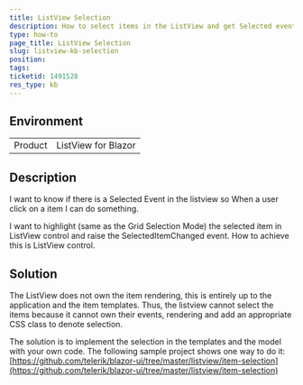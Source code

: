 ```yaml
---
title: ListView Selection
description: How to select items in the ListView and get Selected event
type: how-to
page_title: ListView Selection
slug: listview-kb-selection
position: 
tags: 
ticketid: 1491528
res_type: kb
---
```


## Environment
<table>
	<tbody>
		<tr>
			<td>Product</td>
			<td>ListView for Blazor</td>
		</tr>
	</tbody>
</table>


## Description
I want to know if there is a Selected Event in the listview so When a user click on a item I can do something.

I want to highlight (same as the Grid Selection Mode) the selected item in ListView control and raise the SelectedItemChanged event. How to achieve this is ListView control.

## Solution
The ListView does not own the item rendering, this is entirely up to the application and the item templates. Thus, the listview cannot select the items because it cannot own their events, rendering and add an appropriate CSS class to denote selection.

The solution is to implement the selection in the templates and the model with your own code. The following sample project shows one way to do it: [https://github.com/telerik/blazor-ui/tree/master/listview/item-selection](https://github.com/telerik/blazor-ui/tree/master/listview/item-selection)
